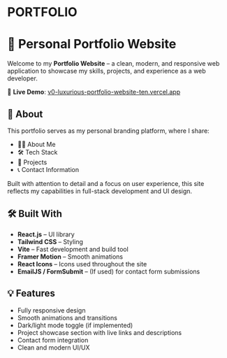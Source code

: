 # PORTFOLIO
# 🚀 Personal Portfolio Website

Welcome to my **Portfolio Website** – a clean, modern, and responsive web application to showcase my skills, projects, and experience as a web developer.

🔗 **Live Demo**: [v0-luxurious-portfolio-website-ten.vercel.app](https://v0-luxurious-portfolio-website-ten.vercel.app/)

## 🧠 About

This portfolio serves as my personal branding platform, where I share:

- 👨‍💻 About Me
- 🛠️ Tech Stack
- 📂 Projects
- 📞 Contact Information

Built with attention to detail and a focus on user experience, this site reflects my capabilities in full-stack development and UI design.

## 🛠️ Built With

- **React.js** – UI library
- **Tailwind CSS** – Styling
- **Vite** – Fast development and build tool
- **Framer Motion** – Smooth animations
- **React Icons** – Icons used throughout the site
- **EmailJS / FormSubmit** – (If used) for contact form submissions

## 💡 Features

- Fully responsive design
- Smooth animations and transitions
- Dark/light mode toggle (if implemented)
- Project showcase section with live links and descriptions
- Contact form integration
- Clean and modern UI/UX
